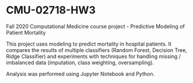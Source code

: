 # CMU-02718-HW3
Fall 2020 Computational Medicine course project - Predictive Modeling of Patient Mortality

This project uses modeling to predict mortality in hospital patients. It compares the results of multiple classifiers (Random Forest, Decision Tree, Ridge Classifier) and experiments with techniques for handling missing / imbalanced data (imputation, class weighting, oversampling).

Analysis was performed using Jupyter Notebook and Python.
